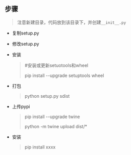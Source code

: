 

## 步骤

> 注意新建目录，代码放到该目录下，并创建`__init__.py`

- 复制setup.py

- 修改setup.py

- 安装

  > #安装或更新setuotools和wheel
  >
  > pip install  --upgrade setuptools wheel

- 打包

  > python setup.py sdist

- 上传pypi

  > pip install --upgrade twine
  >
  > python -m twine upload dist/*

- 安装

  > pip install xxxx